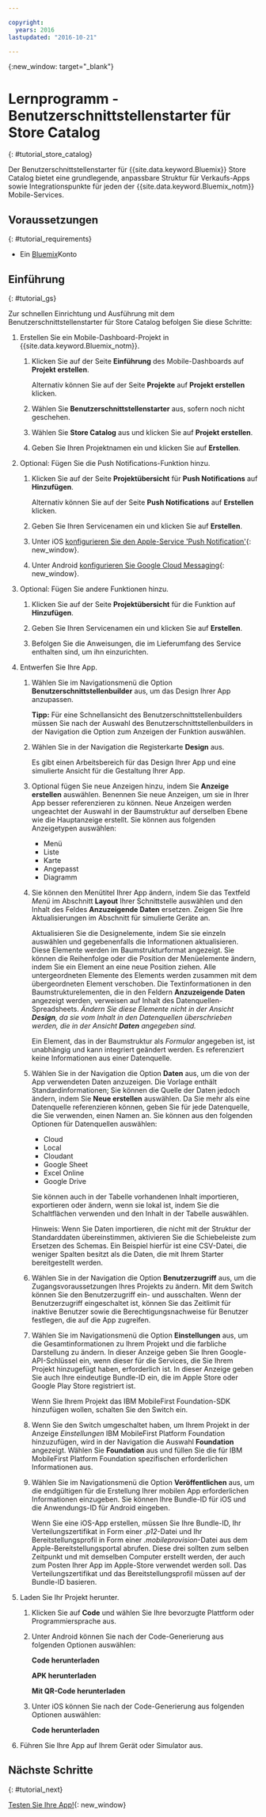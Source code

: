 ```yaml
---

copyright:
  years: 2016
lastupdated: "2016-10-21"

---
```

{:new_window: target="_blank"}

# Lernprogramm - Benutzerschnittstellenstarter für Store Catalog
{: #tutorial_store_catalog}

Der Benutzerschnittstellenstarter für {{site.data.keyword.Bluemix}} Store Catalog bietet eine grundlegende, anpassbare Struktur für Verkaufs-Apps sowie Integrationspunkte für jeden der {{site.data.keyword.Bluemix_notm}} Mobile-Services.


## Voraussetzungen
{: #tutorial_requirements}

* Ein [Bluemix](http://bluemix.net)Konto


## Einführung
{: #tutorial_gs}

Zur schnellen Einrichtung und Ausführung mit dem Benutzerschnittstellenstarter für Store Catalog befolgen Sie diese Schritte:

1. Erstellen Sie ein Mobile-Dashboard-Projekt in {{site.data.keyword.Bluemix_notm}}.

   1. Klicken Sie auf der Seite **Einführung** des Mobile-Dashboards auf **Projekt erstellen**.

      Alternativ können Sie auf der Seite **Projekte** auf **Projekt erstellen** klicken.

   2. Wählen Sie **Benutzerschnittstellenstarter** aus, sofern noch nicht geschehen.

   3. Wählen Sie **Store Catalog** aus und klicken Sie auf **Projekt erstellen**.

   4. Geben Sie Ihren Projektnamen ein und klicken Sie auf **Erstellen**.

2. Optional: Fügen Sie die Push Notifications-Funktion hinzu.

   1. Klicken Sie auf der Seite **Projektübersicht** für **Push Notifications** auf **Hinzufügen**.

      Alternativ können Sie auf der Seite **Push Notifications** auf **Erstellen** klicken.

   2. Geben Sie Ihren Servicenamen ein und klicken Sie auf **Erstellen**.

   3. Unter iOS [konfigurieren Sie den Apple-Service 'Push Notification'](/docs/services/mobilepush/t_push_provider_ios.html){: new_window}.

   4. Unter Android [konfigurieren Sie Google Cloud Messaging](/docs/services/mobilepush/t_push_provider_android.html){: new_window}.

3. Optional: Fügen Sie andere Funktionen hinzu.

   1. Klicken Sie auf der Seite **Projektübersicht** für die Funktion auf **Hinzufügen**.

   2. Geben Sie Ihren Servicenamen ein und klicken Sie auf **Erstellen**.

   3. Befolgen Sie die Anweisungen, die im Lieferumfang des Service enthalten sind, um ihn einzurichten.

4. Entwerfen Sie Ihre App.

   1. Wählen Sie im Navigationsmenü die Option **Benutzerschnittstellenbuilder** aus, um das Design Ihrer App anzupassen.
   
		**Tipp:** Für eine Schnellansicht des Benutzerschnittstellenbuilders müssen Sie nach der Auswahl des Benutzerschnittstellenbuilders in der Navigation die Option zum Anzeigen der Funktion auswählen.

   2. Wählen Sie in der Navigation die Registerkarte **Design** aus.

      Es gibt einen Arbeitsbereich für das Design Ihrer App und eine simulierte Ansicht für die Gestaltung Ihrer App.

   3. Optional fügen Sie neue Anzeigen hinzu, indem Sie **Anzeige erstellen** auswählen. Benennen Sie neue Anzeigen, um sie in Ihrer App besser referenzieren zu können. Neue Anzeigen werden ungeachtet der Auswahl in der Baumstruktur auf derselben Ebene wie die Hauptanzeige erstellt. Sie können aus folgenden Anzeigetypen auswählen:
      * Menü
      * Liste
      * Karte
      * Angepasst
      * Diagramm	   

   4. Sie können den Menütitel Ihrer App ändern, indem Sie das Textfeld *Menü* im Abschnitt **Layout** Ihrer Schnittstelle auswählen und den Inhalt des Feldes **Anzuzeigende Daten** ersetzen. Zeigen Sie Ihre Aktualisierungen im Abschnitt für simulierte Geräte an.

      Aktualisieren Sie die Designelemente, indem Sie sie einzeln auswählen und gegebenenfalls die Informationen aktualisieren. Diese Elemente werden im Baumstrukturformat angezeigt. Sie können die Reihenfolge oder die Position der Menüelemente ändern, indem Sie ein Element an eine neue Position ziehen. Alle untergeordneten Elemente des Elements werden zusammen mit dem übergeordneten Element verschoben. Die Textinformationen in den Baumstrukturelementen, die in den Feldern **Anzuzeigende Daten** angezeigt werden, verweisen auf Inhalt des Datenquellen-Spreadsheets. *Ändern Sie diese Elemente nicht in der Ansicht **Design**, da sie vom Inhalt in den Datenquellen überschrieben werden, die in der Ansicht **Daten** angegeben sind.*

		Ein Element, das in der Baumstruktur als *Formular* angegeben ist, ist unabhängig und kann integriert geändert werden. Es referenziert keine Informationen aus einer Datenquelle.

   5. Wählen Sie in der Navigation die Option **Daten** aus, um die von der App verwendeten Daten anzuzeigen. Die Vorlage enthält Standardinformationen; Sie können die Quelle der Daten jedoch ändern, indem Sie **Neue erstellen** auswählen. Da Sie mehr als eine Datenquelle referenzieren können, geben Sie für jede Datenquelle, die Sie verwenden, einen Namen an. Sie können aus den folgenden Optionen für Datenquellen auswählen:
      * Cloud
      * Local
      * Cloudant
      * Google Sheet
      * Excel Online
      * Google Drive

      Sie können auch in der Tabelle vorhandenen Inhalt importieren, exportieren oder ändern, wenn sie lokal ist, indem Sie die Schaltflächen verwenden und den Inhalt in der Tabelle auswählen.

	  Hinweis: Wenn Sie Daten importieren, die nicht mit der Struktur der Standarddaten übereinstimmen, aktivieren Sie die Schiebeleiste zum Ersetzen des Schemas. Ein Beispiel hierfür ist eine CSV-Datei, die weniger Spalten besitzt als die Daten, die mit Ihrem Starter bereitgestellt werden.

   6. Wählen Sie in der Navigation die Option **Benutzerzugriff** aus, um die Zugangsvoraussetzungen Ihres Projekts zu ändern. Mit dem Switch können Sie den Benutzerzugriff ein- und ausschalten. Wenn der Benutzerzugriff eingeschaltet ist, können Sie das Zeitlimit für inaktive Benutzer sowie die Berechtigungsnachweise für Benutzer festlegen, die auf die App zugreifen.

   7. Wählen Sie im Navigationsmenü die Option **Einstellungen** aus, um die Gesamtinformationen zu Ihrem Projekt und die farbliche Darstellung zu ändern. In dieser Anzeige geben Sie Ihren Google-API-Schlüssel ein, wenn dieser für die Services, die Sie Ihrem Projekt hinzugefügt haben, erforderlich ist. In dieser Anzeige geben Sie auch Ihre eindeutige Bundle-ID ein, die im Apple Store oder Google Play Store registriert ist.

      Wenn Sie Ihrem Projekt das IBM MobileFirst Foundation-SDK hinzufügen wollen, schalten Sie den Switch ein.

   8. Wenn Sie den Switch umgeschaltet haben, um Ihrem Projekt in der Anzeige *Einstellungen* IBM MobileFirst Platform Foundation hinzuzufügen, wird in der Navigation die Auswahl **Foundation** angezeigt. Wählen Sie **Foundation** aus und füllen Sie die für IBM MobileFirst Platform Foundation spezifischen erforderlichen Informationen aus.

   9. Wählen Sie im Navigationsmenü die Option **Veröffentlichen** aus, um die endgültigen für die Erstellung Ihrer mobilen App erforderlichen Informationen einzugeben. Sie können Ihre Bundle-ID für iOS und die Anwendungs-ID für Android eingeben.

       Wenn Sie eine iOS-App erstellen, müssen Sie Ihre Bundle-ID, Ihr Verteilungszertifikat in Form einer *.p12*-Datei und Ihr Bereitstellungsprofil in Form einer *.mobileprovision*-Datei aus dem Apple-Bereitstellungsportal abrufen. Diese drei sollten zum selben Zeitpunkt und mit demselben Computer erstellt werden, der auch zum Posten Ihrer App im Apple-Store verwendet werden soll. Das Verteilungszertifikat und das Bereitstellungsprofil müssen auf der Bundle-ID basieren. 	

5. Laden Sie Ihr Projekt herunter.

   1. Klicken Sie auf **Code** und wählen Sie Ihre bevorzugte Plattform oder Programmiersprache aus.

   2. Unter Android können Sie nach der Code-Generierung aus folgenden Optionen auswählen:

      **Code herunterladen**

      **APK herunterladen**

      **Mit QR-Code herunterladen**

   3. Unter iOS können Sie nach der Code-Generierung aus folgenden Optionen auswählen:

      **Code herunterladen**

6. Führen Sie Ihre App auf Ihrem Gerät oder Simulator aus.


## Nächste Schritte
{: #tutorial_next}

[Testen Sie Ihre App!](http://console.{DomainName}/mobile/create-project?starter=fb5e31a9-1186-4d46-939e-2f620f35b83b){: new_window}
